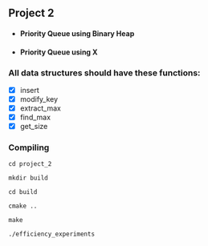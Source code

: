 ## Project 2

- #### Priority Queue using Binary Heap

- #### Priority Queue using X

### All data structures should have these functions:
- [x] insert
- [x] modify_key
- [x] extract_max
- [x] find_max
- [x] get_size

### Compiling
```
cd project_2

mkdir build

cd build

cmake ..

make

./efficiency_experiments
```